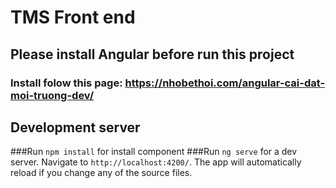 # TMS Front end
## Please install Angular before run this project 
  ### Install folow this page: https://nhobethoi.com/angular-cai-dat-moi-truong-dev/  
## Development server
###Run `npm install` for install component
###Run `ng serve` for a dev server. Navigate to `http://localhost:4200/`. The app will automatically reload if you change any of the source files.

